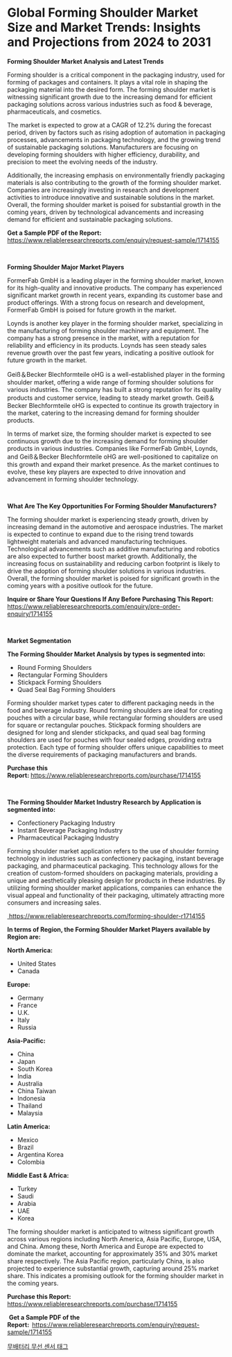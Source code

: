 <p><h1>Global Forming Shoulder Market Size and Market Trends: Insights and Projections from 2024 to 2031</h1></p><p><strong>Forming Shoulder Market Analysis and Latest Trends</strong></p>
<p><p>Forming shoulder is a critical component in the packaging industry, used for forming of packages and containers. It plays a vital role in shaping the packaging material into the desired form. The forming shoulder market is witnessing significant growth due to the increasing demand for efficient packaging solutions across various industries such as food & beverage, pharmaceuticals, and cosmetics.</p><p>The market is expected to grow at a CAGR of 12.2% during the forecast period, driven by factors such as rising adoption of automation in packaging processes, advancements in packaging technology, and the growing trend of sustainable packaging solutions. Manufacturers are focusing on developing forming shoulders with higher efficiency, durability, and precision to meet the evolving needs of the industry.</p><p>Additionally, the increasing emphasis on environmentally friendly packaging materials is also contributing to the growth of the forming shoulder market. Companies are increasingly investing in research and development activities to introduce innovative and sustainable solutions in the market. Overall, the forming shoulder market is poised for substantial growth in the coming years, driven by technological advancements and increasing demand for efficient and sustainable packaging solutions.</p></p>
<p><strong>Get a Sample PDF of the Report:&nbsp;</strong> <a href="https://www.reliableresearchreports.com/enquiry/request-sample/1714155">https://www.reliableresearchreports.com/enquiry/request-sample/1714155</a></p>
<p>&nbsp;</p>
<p><strong>Forming Shoulder Major Market Players</strong></p>
<p><p>FormerFab GmbH is a leading player in the forming shoulder market, known for its high-quality and innovative products. The company has experienced significant market growth in recent years, expanding its customer base and product offerings. With a strong focus on research and development, FormerFab GmbH is poised for future growth in the market.</p><p>Loynds is another key player in the forming shoulder market, specializing in the manufacturing of forming shoulder machinery and equipment. The company has a strong presence in the market, with a reputation for reliability and efficiency in its products. Loynds has seen steady sales revenue growth over the past few years, indicating a positive outlook for future growth in the market.</p><p>Geiß＆Becker Blechformteile oHG is a well-established player in the forming shoulder market, offering a wide range of forming shoulder solutions for various industries. The company has built a strong reputation for its quality products and customer service, leading to steady market growth. Geiß＆Becker Blechformteile oHG is expected to continue its growth trajectory in the market, catering to the increasing demand for forming shoulder products.</p><p>In terms of market size, the forming shoulder market is expected to see continuous growth due to the increasing demand for forming shoulder products in various industries. Companies like FormerFab GmbH, Loynds, and Geiß＆Becker Blechformteile oHG are well-positioned to capitalize on this growth and expand their market presence. As the market continues to evolve, these key players are expected to drive innovation and advancement in forming shoulder technology.</p></p>
<p>&nbsp;</p>
<p><strong>What Are The Key Opportunities For Forming Shoulder Manufacturers?</strong></p>
<p><p>The forming shoulder market is experiencing steady growth, driven by increasing demand in the automotive and aerospace industries. The market is expected to continue to expand due to the rising trend towards lightweight materials and advanced manufacturing techniques. Technological advancements such as additive manufacturing and robotics are also expected to further boost market growth. Additionally, the increasing focus on sustainability and reducing carbon footprint is likely to drive the adoption of forming shoulder solutions in various industries. Overall, the forming shoulder market is poised for significant growth in the coming years with a positive outlook for the future.</p></p>
<p><strong>Inquire or Share Your Questions If Any Before Purchasing This Report:</strong> <a href="https://www.reliableresearchreports.com/enquiry/pre-order-enquiry/1714155">https://www.reliableresearchreports.com/enquiry/pre-order-enquiry/1714155</a></p>
<p>&nbsp;</p>
<p><strong>Market Segmentation</strong></p>
<p><strong>The Forming Shoulder Market Analysis by types is segmented into:</strong></p>
<p><ul><li>Round Forming Shoulders</li><li>Rectangular Forming Shoulders</li><li>Stickpack Forming Shoulders</li><li>Quad Seal Bag Forming Shoulders</li></ul></p>
<p><p>Forming shoulder market types cater to different packaging needs in the food and beverage industry. Round forming shoulders are ideal for creating pouches with a circular base, while rectangular forming shoulders are used for square or rectangular pouches. Stickpack forming shoulders are designed for long and slender stickpacks, and quad seal bag forming shoulders are used for pouches with four sealed edges, providing extra protection. Each type of forming shoulder offers unique capabilities to meet the diverse requirements of packaging manufacturers and brands.</p></p>
<p><strong>Purchase this Report:&nbsp;</strong><a href="https://www.reliableresearchreports.com/purchase/1714155">https://www.reliableresearchreports.com/purchase/1714155</a></p>
<p>&nbsp;</p>
<p><strong>The Forming Shoulder Market Industry Research by Application is segmented into:</strong></p>
<p><ul><li>Confectionery Packaging Industry</li><li>Instant Beverage Packaging Industry</li><li>Pharmaceutical Packaging Industry</li></ul></p>
<p><p>Forming shoulder market application refers to the use of shoulder forming technology in industries such as confectionery packaging, instant beverage packaging, and pharmaceutical packaging. This technology allows for the creation of custom-formed shoulders on packaging materials, providing a unique and aesthetically pleasing design for products in these industries. By utilizing forming shoulder market applications, companies can enhance the visual appeal and functionality of their packaging, ultimately attracting more consumers and increasing sales.</p></p>
<p><a href="https://www.reliableresearchreports.com/forming-shoulder-r1714155">&nbsp;https://www.reliableresearchreports.com/forming-shoulder-r1714155</a></p>
<p><strong>In terms of Region, the Forming Shoulder Market Players available by Region are:</strong></p>
<p>
    <p> <strong> North America: </strong>
        <ul>
            <li>United States</li>
            <li>Canada</li>
        </ul>
        </p> 
    <p> <strong> Europe: </strong>
        <ul>
            <li>Germany</li>
            <li>France</li>
            <li>U.K.</li>
            <li>Italy</li>
            <li>Russia</li>
        </ul>
        </p> 
    <p> <strong> Asia-Pacific: </strong>
        <ul>
            <li>China</li>
            <li>Japan</li>
            <li>South Korea</li>
            <li>India</li>
            <li>Australia</li>
            <li>China Taiwan</li>
            <li>Indonesia</li>
            <li>Thailand</li>
            <li>Malaysia</li>
        </ul>
        </p> 
    <p> <strong> Latin America: </strong>
        <ul>
            <li>Mexico</li>
            <li>Brazil</li>
            <li>Argentina Korea</li>
            <li>Colombia</li>
        </ul>
        </p> 
    <p> <strong> Middle East & Africa: </strong>
        <ul>
            <li>Turkey</li>
            <li>Saudi</li>
            <li>Arabia</li>
            <li>UAE</li>
            <li>Korea</li>
        </ul>
    </p>
    </p>
<p><p>The forming shoulder market is anticipated to witness significant growth across various regions including North America, Asia Pacific, Europe, USA, and China. Among these, North America and Europe are expected to dominate the market, accounting for approximately 35% and 30% market share respectively. The Asia Pacific region, particularly China, is also projected to experience substantial growth, capturing around 25% market share. This indicates a promising outlook for the forming shoulder market in the coming years.</p></p>
<p><strong>Purchase this Report: </strong><a href="https://www.reliableresearchreports.com/purchase/1714155">https://www.reliableresearchreports.com/purchase/1714155</a></p>
<p>&nbsp;<strong>Get a Sample PDF of the Report:&nbsp;&nbsp;</strong><a href="https://www.reliableresearchreports.com/enquiry/request-sample/1714155">https://www.reliableresearchreports.com/enquiry/request-sample/1714155</a></p>
<p><strong></strong></p>
<p><p><a href="https://github.com/rustymarie2024/Market-Research-Report-List-1/blob/main/8299855124064.md">무배터리 무선 센서 태그</a></p></p>